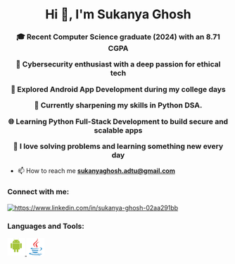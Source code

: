 <h1 align="center">Hi 👋, I'm Sukanya Ghosh</h1>
<h3 align="center">
🎓 Recent Computer Science graduate (2024) with an 8.71 CGPA  
  
🔐 Cybersecurity enthusiast with a deep passion for ethical tech 

📱 Explored Android App Development during my college days  

🐍 Currently sharpening my skills in Python DSA.  

🌐 Learning Python Full-Stack Development to build secure and scalable apps  

🧠 I love solving problems and learning something new every day
</h3>


- 📫 How to reach me **sukanyaghosh.adtu@gmail.com**

<h3 align="left">Connect with me: </h3>
<p align="left">
<a href="https://linkedin.com/in/https://www.linkedin.com/in/sukanya-ghosh-02aa291bb" target="blank"><img align="center" src="https://raw.githubusercontent.com/rahuldkjain/github-profile-readme-generator/master/src/images/icons/Social/linked-in-alt.svg" alt="https://www.linkedin.com/in/sukanya-ghosh-02aa291bb" height="30" width="40" /></a>

</p>

<h3 align="left">Languages and Tools:</h3>
<p align="left"> <a href="https://developer.android.com" target="_blank" rel="noreferrer"> <img src="https://raw.githubusercontent.com/devicons/devicon/master/icons/android/android-original-wordmark.svg" alt="android" width="40" height="40"/> </a> <a href="https://www.java.com" target="_blank" rel="noreferrer"> <img src="https://raw.githubusercontent.com/devicons/devicon/master/icons/java/java-original.svg" alt="java" width="40" height="40"/> </a>
</p>



